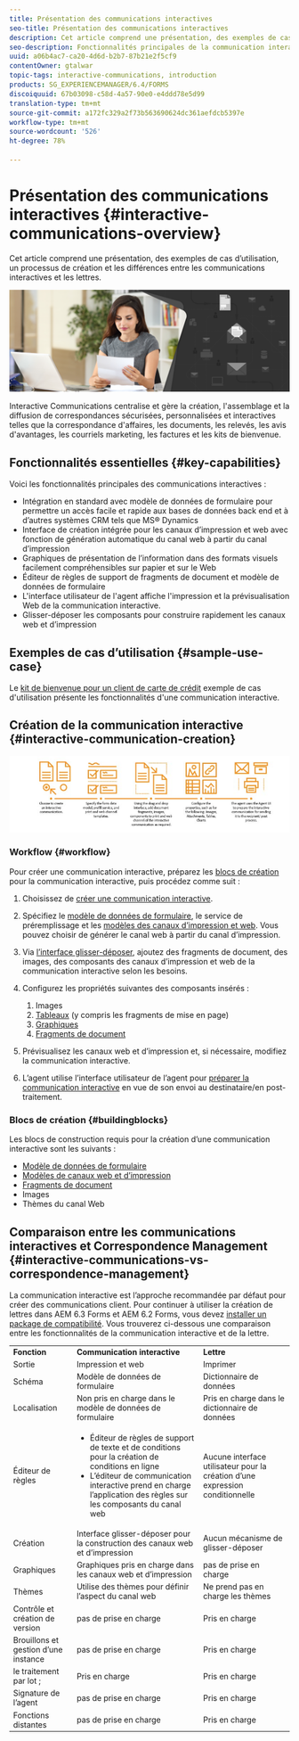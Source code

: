```yaml
---
title: Présentation des communications interactives
seo-title: Présentation des communications interactives
description: Cet article comprend une présentation, des exemples de cas d’utilisation, un processus de création et les différences entre les communications interactives et les lettres.
seo-description: Fonctionnalités principales de la communication interactive, exemples de cas d’utilisation, processus de création et différences entre la communication interactive et Correspondence Management
uuid: a06b4ac7-ca20-4d6d-b2b7-87b21e2f5cf9
contentOwner: gtalwar
topic-tags: interactive-communications, introduction
products: SG_EXPERIENCEMANAGER/6.4/FORMS
discoiquuid: 67b03098-c58d-4a57-90e0-e4ddd78e5d99
translation-type: tm+mt
source-git-commit: a172fc329a2f73b563690624dc361aefdcb5397e
workflow-type: tm+mt
source-wordcount: '526'
ht-degree: 78%

---
```



# Présentation des communications interactives {#interactive-communications-overview}

Cet article comprend une présentation, des exemples de cas d’utilisation, un processus de création et les différences entre les communications interactives et les lettres.

![](do-not-localize/correspondence-management.png)

Interactive Communications centralise et gère la création, l&#39;assemblage et la diffusion de correspondances sécurisées, personnalisées et interactives telles que la correspondance d&#39;affaires, les documents, les relevés, les avis d&#39;avantages, les courriels marketing, les factures et les kits de bienvenue.

## Fonctionnalités essentielles {#key-capabilities}

Voici les fonctionnalités principales des communications interactives :

* Intégration en standard avec modèle de données de formulaire pour permettre un accès facile et rapide aux bases de données back end et à d’autres systèmes CRM tels que MS® Dynamics
* Interface de création intégrée pour les canaux d’impression et web avec fonction de génération automatique du canal web à partir du canal d’impression
* Graphiques de présentation de l’information dans des formats visuels facilement compréhensibles sur papier et sur le Web
* Éditeur de règles de support de fragments de document et modèle de données de formulaire
* L&#39;interface utilisateur de l&#39;agent affiche l&#39;impression et la prévisualisation Web de la communication interactive.
* Glisser-déposer les composants pour construire rapidement les canaux web et d’impression

## Exemples de cas d’utilisation  {#sample-use-case}

Le [kit de bienvenue pour un client de carte de crédit](/help/forms/using/finance-reference-site-walkthrough.md#credit-card-application-walkthrough) exemple de cas d&#39;utilisation présente les fonctionnalités d&#39;une communication interactive.

## Création de la communication interactive  {#interactive-communication-creation}

![interactive_communication-01](assets/interactive_communication-01.jpg)

### Workflow {#workflow}

Pour créer une communication interactive, préparez les [blocs de création](#buildingblocks) pour la communication interactive, puis procédez comme suit :

1. Choisissez de [créer une communication interactive](/help/forms/using/create-interactive-communication.md).

1. Spécifiez le [modèle de données de formulaire](/help/forms/using/data-integration.md), le service de préremplissage et les [modèles des canaux d’impression et web](/help/forms/using/web-channel-print-channel.md). Vous pouvez choisir de générer le canal web à partir du canal d’impression.

1. Via [l’interface glisser-déposer](/help/forms/using/introduction-interactive-communication-authoring.md), ajoutez des fragments de document, des images, des composants des canaux d’impression et web de la communication interactive selon les besoins.
1. Configurez les propriétés suivantes des composants insérés :

   1. Images
   1. [Tableaux](/help/forms/using/create-interactive-communication.md#tables)  (y compris les fragments de mise en page)
   1. [Graphiques](/help/forms/using/chart-component-interactive-communications.md)
   1. [Fragments de document](/help/forms/using/create-interactive-communication.md#document-fragment-properties)

1. Prévisualisez les canaux web et d’impression et, si nécessaire, modifiez la communication interactive.
1. L’agent utilise l’interface utilisateur de l’agent pour [préparer la communication interactive](/help/forms/using/prepare-send-interactive-communication.md) en vue de son envoi au destinataire/en post-traitement.

### Blocs de création {#buildingblocks}

Les blocs de construction requis pour la création d’une communication interactive sont les suivants :

* [Modèle de données de formulaire](/help/forms/using/data-integration.md)
* [Modèles de canaux web et d’impression](/help/forms/using/web-channel-print-channel.md)
* [Fragments de document](/help/forms/using/document-fragments.md)
* Images
* [](/help/forms/using/themes.md) Thèmes du canal Web

## Comparaison entre les communications interactives et Correspondence Management {#interactive-communications-vs-correspondence-management}

La communication interactive est l’approche recommandée par défaut pour créer des communications client. Pour continuer à utiliser la création de lettres dans AEM 6.3 Forms et AEM 6.2 Forms, vous devez [installer un package de compatibilité](/help/forms/using/compatibility-package.md). Vous trouverez ci-dessous une comparaison entre les fonctionnalités de la communication interactive et de la lettre.

<table> 
 <tbody>
  <tr>
   <td><strong>Fonction</strong></td> 
   <td><strong>Communication interactive</strong></td> 
   <td><strong>Lettre</strong></td> 
  </tr>
  <tr>
   <td>Sortie</td> 
   <td>Impression et web</td> 
   <td>Imprimer</td> 
  </tr>
  <tr>
   <td>Schéma</td> 
   <td>Modèle de données de formulaire </td> 
   <td>Dictionnaire de données </td> 
  </tr>
  <tr>
   <td>Localisation</td> 
   <td>Non pris en charge dans le modèle de données de formulaire</td> 
   <td>Pris en charge dans le dictionnaire de données</td> 
  </tr>
  <tr>
   <td>Éditeur de règles</td> 
   <td>
    <ul> 
     <li>Éditeur de règles de support de texte et de conditions pour la création de conditions en ligne</li> 
     <li>L’éditeur de communication interactive prend en charge l’application des règles sur les composants du canal web</li> 
    </ul> </td> 
   <td>Aucune interface utilisateur pour la création d’une expression conditionnelle</td> 
  </tr>
  <tr>
   <td>Création  </td> 
   <td>Interface glisser-déposer pour la construction des canaux web et d’impression</td> 
   <td>Aucun mécanisme de glisser-déposer </td> 
  </tr>
  <tr>
   <td>Graphiques</td> 
   <td>Graphiques pris en charge dans les canaux web et d’impression</td> 
   <td>pas de prise en charge</td> 
  </tr>
  <tr>
   <td>Thèmes</td> 
   <td>Utilise des thèmes pour définir l’aspect du canal web</td> 
   <td>Ne prend pas en charge les thèmes</td> 
  </tr>
  <tr>
   <td>Contrôle et création de version</td> 
   <td>pas de prise en charge</td> 
   <td>Pris en charge</td> 
  </tr>
  <tr>
   <td>Brouillons et gestion d’une instance</td> 
   <td>pas de prise en charge</td> 
   <td>Pris en charge</td> 
  </tr>
  <tr>
   <td>le traitement par lot ;</td> 
   <td>Pris en charge </td> 
   <td>Pris en charge</td> 
  </tr>
  <tr>
   <td>Signature de l’agent</td> 
   <td>pas de prise en charge</td> 
   <td>Pris en charge</td> 
  </tr>
  <tr>
   <td>Fonctions distantes</td> 
   <td>pas de prise en charge</td> 
   <td>Pris en charge</td> 
  </tr>
 </tbody>
</table>


